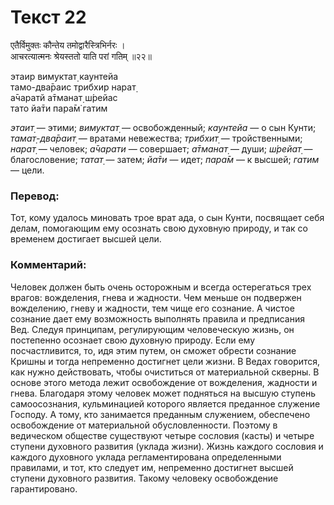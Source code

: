 # Текст 22

एतैर्विमुक्तः कौन्तेय तमोद्वारैस्त्रिभिर्नरः ।  
आचरत्यात्मनः श्रेयस्ततो याति परां गतिम् ॥२२॥

этаир вимуктат̣ каунтейа  
тамо-два̄раис трибхир нарат̣  
а̄чаратй а̄тманат̣ ш́рейас  
тато йа̄ти пара̄м̇ гатим

_этаит̣_ — этими; _вимуктат̣_ — освобожденный; _каунтейа_ — о сын Кунти; _тамат̣-два̄раит̣_ — вратами невежества; _трибхит̣_ — тройственными; _нарат̣_ — человек; _а̄чарати_ — совершает; _а̄тманат̣_ — души; _ш́рейат̣_ — благословение; _татат̣_ — затем; _йа̄ти_ — идет; _пара̄м_ — к высшей; _гатим_ — цели.

### Перевод:

Тот, кому удалось миновать трое врат ада, о сын Кунти, посвящает себя делам, помогающим ему осознать свою духовную природу, и так со временем достигает высшей цели.

### Комментарий:

Человек должен быть очень осторожным и всегда остерегаться трех врагов: вожделения, гнева и жадности. Чем меньше он подвержен вожделению, гневу и жадности, тем чище его сознание. А чистое сознание дает ему возможность выполнять правила и предписания Вед. Следуя принципам, регулирующим человеческую жизнь, он постепенно осознает свою духовную природу. Если ему посчастливится, то, идя этим путем, он сможет обрести сознание Кришны и тогда непременно достигнет цели жизни. В Ведах говорится, как нужно действовать, чтобы очиститься от материальной скверны. В основе этого метода лежит освобождение от вожделения, жадности и гнева. Благодаря этому человек может подняться на высшую ступень самоосознания, кульминацией которого является преданное служение Господу. А тому, кто занимается преданным служением, обеспечено освобождение от материальной обусловленности. Поэтому в ведическом обществе существуют четыре сословия (касты) и четыре ступени духовного развития (уклада жизни). Жизнь каждого сословия и каждого духовного уклада регламентирована определенными правилами, и тот, кто следует им, непременно достигнет высшей ступени духовного развития. Такому человеку освобождение гарантировано.